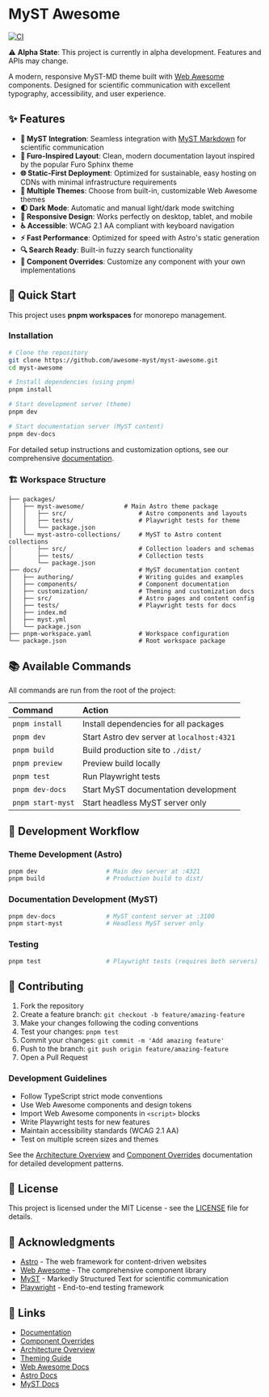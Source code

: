 # MyST Awesome

[![CI](https://github.com/awesome-myst/myst-awesome/actions/workflows/ci.yml/badge.svg)](https://github.com/awesome-myst/myst-awesome/actions/workflows/ci.yml)

⚠️ **Alpha State**: This project is currently in alpha development. Features and APIs may change.

A modern, responsive MyST-MD theme built with [Web Awesome](https://webawesome.com) components. Designed for scientific communication with excellent typography, accessibility, and user experience.

## ✨ Features

- **📝 MyST Integration**: Seamless integration with [MyST Markdown](https://mystmd.org) for scientific communication
- **🎨 Furo-Inspired Layout**: Clean, modern documentation layout inspired by the popular Furo Sphinx theme
- **🌐 Static-First Deployment**: Optimized for sustainable, easy hosting on CDNs with minimal infrastructure requirements
- **🎨 Multiple Themes**: Choose from built-in, customizable Web Awesome themes
- **🌓 Dark Mode**: Automatic and manual light/dark mode switching
- **📱 Responsive Design**: Works perfectly on desktop, tablet, and mobile
- **♿ Accessible**: WCAG 2.1 AA compliant with keyboard navigation
- **⚡ Fast Performance**: Optimized for speed with Astro's static generation
- **🔍 Search Ready**: Built-in fuzzy search functionality 
- **🔧 Component Overrides**: Customize any component with your own implementations

## 🚀 Quick Start

This project uses **pnpm workspaces** for monorepo management.

### Installation

```sh
# Clone the repository
git clone https://github.com/awesome-myst/myst-awesome.git
cd myst-awesome

# Install dependencies (using pnpm)
pnpm install

# Start development server (theme)
pnpm dev

# Start documentation server (MyST content)
pnpm dev-docs
```

For detailed setup instructions and customization options, see our comprehensive [documentation](./docs/).

### 🏗️ Workspace Structure

```
├── packages/
│   ├── myst-awesome/           # Main Astro theme package
│   │   ├── src/                    # Astro components and layouts
│   │   ├── tests/                  # Playwright tests for theme
│   │   └── package.json
│   └── myst-astro-collections/     # MyST to Astro content collections
│       ├── src/                    # Collection loaders and schemas
│       ├── tests/                  # Collection tests
│       └── package.json
├── docs/                           # MyST documentation content
│   ├── authoring/                  # Writing guides and examples
│   ├── components/                 # Component documentation
│   ├── customization/              # Theming and customization docs
│   ├── src/                        # Astro pages and content config
│   ├── tests/                      # Playwright tests for docs
│   ├── index.md
│   ├── myst.yml
│   └── package.json
├── pnpm-workspace.yaml             # Workspace configuration
└── package.json                    # Root workspace package
```

## 📚 Available Commands

All commands are run from the root of the project:

| Command                    | Action                                           |
| :------------------------- | :----------------------------------------------- |
| `pnpm install`             | Install dependencies for all packages           |
| `pnpm dev`                 | Start Astro dev server at `localhost:4321`      |
| `pnpm build`               | Build production site to `./dist/`              |
| `pnpm preview`             | Preview build locally                            |
| `pnpm test`                | Run Playwright tests                             |
| `pnpm dev-docs`            | Start MyST documentation development             |
| `pnpm start-myst`          | Start headless MyST server only                 |

## 🎯 Development Workflow

### Theme Development (Astro)
```sh
pnpm dev                   # Main dev server at :4321
pnpm build                 # Production build to dist/
```

### Documentation Development (MyST)
```sh
pnpm dev-docs              # MyST content server at :3100
pnpm start-myst            # Headless MyST server only
```

### Testing
```sh
pnpm test                  # Playwright tests (requires both servers)
```

## 🤝 Contributing

1. Fork the repository
2. Create a feature branch: `git checkout -b feature/amazing-feature`
3. Make your changes following the coding conventions
4. Test your changes: `pnpm test`
5. Commit your changes: `git commit -m 'Add amazing feature'`
6. Push to the branch: `git push origin feature/amazing-feature`
7. Open a Pull Request

### Development Guidelines

- Follow TypeScript strict mode conventions
- Use Web Awesome components and design tokens
- Import Web Awesome components in `<script>` blocks
- Write Playwright tests for new features
- Maintain accessibility standards (WCAG 2.1 AA)
- Test on multiple screen sizes and themes

See the [Architecture Overview](./docs/components/architecture.md) and [Component Overrides](./docs/components/overrides.md) documentation for detailed development patterns.

## 📝 License

This project is licensed under the MIT License - see the [LICENSE](LICENSE) file for details.

## 🙏 Acknowledgments

- [Astro](https://astro.build) - The web framework for content-driven websites
- [Web Awesome](https://webawesome.com) - The comprehensive component library
- [MyST](https://mystmd.org) - Markedly Structured Text for scientific communication
- [Playwright](https://playwright.dev) - End-to-end testing framework

## 🔗 Links

<!-- - [Live Demo](https://myst-awesome.netlify.app) -->
- [Documentation](./docs/)
- [Component Overrides](./docs/components/overrides.md)
- [Architecture Overview](./docs/components/architecture.md)
- [Theming Guide](./docs/customization/themes.md)
- [Web Awesome Docs](https://webawesome.com/docs/)
- [Astro Docs](https://docs.astro.build/)
- [MyST Docs](https://mystmd.org/guide/)
